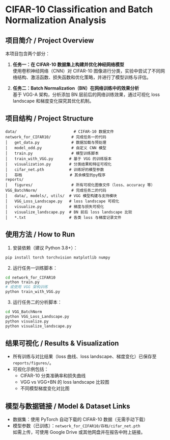 # CIFAR-10 Classification and Batch Normalization Analysis

## 项目简介 / Project Overview

本项目包含两个部分：

1. **任务一：在 CIFAR-10 数据集上构建并优化神经网络模型**  
   使用卷积神经网络（CNN）对 CIFAR-10 图像进行分类，实验中尝试了不同网络结构、激活函数、损失函数和优化策略，并进行了模型训练与评估。

2. **任务二：Batch Normalization（BN）在网络训练中的效果分析**  
   基于 VGG-A 架构，分析添加 BN 层前后的网络训练效果，通过可视化 loss landscape 和梯度变化探究其优化机制。

## 项目结构 / Project Structure

```
data/                         # CIFAR-10 数据文件
network_for_CIFAR10/         # 完成任务一的代码
│   get_data.py              # 数据加载与预处理
│   model_odd.py             # 自定义 CNN 模型
│   train.py                 # 模型训练脚本
│   train_with_VGG.py       # 基于 VGG 的训练版本
│   visualization.py        # 分类结果和特征可视化
│   cifar_net.pth           # 训练好的模型参数
│   存档                     # 其余模型的py程序 
reports/
│   figures/                 # 所有可视化图像文件（loss、accuracy 等）
VGG_BatchNorm/               # 完成任务二的代码
│   data/, models/, utils/  # VGG 模型构建与支持模块
│   VGG_Loss_Landscape.py   # loss landscape 可视化
│   visualize.py            # 梯度与损失可视化
│   visualize_landscape.py  # BN 前后 loss landscape 比较
│   *.txt                   # 各类 loss 与梯度记录文件
```

## 使用方法 / How to Run

1. 安装依赖（建议 Python 3.8+）：

```bash
pip install torch torchvision matplotlib numpy
```

2. 运行任务一训练脚本：

```bash
cd network_for_CIFAR10
python train.py
# 或使用 VGG 架构训练
python train_with_VGG.py
```

3. 运行任务二的分析脚本：

```bash
cd VGG_BatchNorm
python VGG_Loss_Landscape.py
python visualize.py
python visualize_landscape.py
```

## 结果可视化 / Results & Visualization

- 所有训练与对比结果（loss 曲线、loss landscape、梯度变化）已保存至 `reports/figures/`。
- 可视化示例包括：
  - CIFAR-10 分类准确率和损失曲线
  - VGG vs VGG+BN 的 loss landscape 比较图
  - 不同模型梯度变化对比图

## 模型与数据链接 / Model & Dataset Links

- 数据集：使用 PyTorch 自动下载的 CIFAR-10 数据（无需手动下载）
- 模型参数（已训练）：`network_for_CIFAR10/存档/cifar_net.pth`  
  如需上传，可使用 Google Drive 或其他网盘并在报告中附上链接。